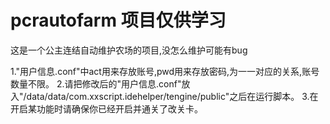 # pcrautofarm 项目仅供学习

这是一个公主连结自动维护农场的项目,没怎么维护可能有bug

1."用户信息.conf"中act用来存放账号,pwd用来存放密码,为一一对应的关系,账号数量不限。
2.请把修改后的"用户信息.conf"放入"/data/data/com.xxscript.idehelper/tengine/public"之后在运行脚本。
3.在开启某功能时请确保你已经开启并通关了改关卡。
